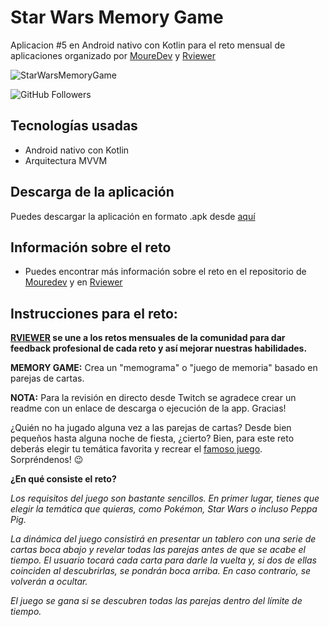 # Star Wars Memory Game
Aplicacion #5 en Android nativo con Kotlin para el reto mensual de aplicaciones organizado por [MoureDev](https://github.com/mouredev) y [Rviewer](https://rviewer.io/)

![StarWarsMemoryGame](https://raw.githubusercontent.com/davidthar/StarWarsMemory/master/Post%20Twitter.png)

![GitHub Followers](https://img.shields.io/github/followers/davidthar?style=social)

## Tecnologías usadas
* Android nativo con Kotlin
* Arquitectura MVVM

## Descarga de la aplicación
Puedes descargar la aplicación en formato .apk desde [aquí](https://github.com/davidthar/StarWarsMemory/releases/download/1.0/StarWarsMemoryGame.apk)

## Información sobre el reto
* Puedes encontrar más información sobre el reto en el repositorio de [Mouredev](https://github.com/mouredev/Monthly-App-Challenge-2022) y en [Rviewer](https://go.rviewer.io/dev-memory-game/)

## Instrucciones para el reto:

**[RVIEWER](https://rviewer.io/) se une a los retos mensuales de la comunidad para dar feedback profesional de cada reto y así mejorar nuestras habilidades.**


**MEMORY GAME:** Crea un "memograma" o "juego de memoria" basado en parejas de cartas.

**NOTA:** Para la revisión en directo desde Twitch se agradece crear un readme con un enlace de descarga o ejecución de la app. Gracias!

¿Quién no ha jugado alguna vez a las parejas de cartas? Desde bien pequeños hasta alguna noche de fiesta, ¿cierto? Bien, para este reto deberás elegir tu temática favorita y recrear el [famoso juego](https://es.wikipedia.org/wiki/Memoria_(juego)). Sorpréndenos! 😉

**¿En qué consiste el reto?**

*Los requisitos del juego son bastante sencillos. En primer lugar, tienes que elegir la temática que quieras, como Pokémon, Star Wars o incluso Peppa Pig.*

*La dinámica del juego consistirá en presentar un tablero con una serie de cartas boca abajo y revelar todas las parejas antes de que se acabe el tiempo. El usuario tocará cada carta para darle la vuelta y, si dos de ellas coinciden al descubrirlas, se pondrán boca arriba. En caso contrario, se volverán a ocultar.*

*El juego se gana si se descubren todas las parejas dentro del límite de tiempo.*
